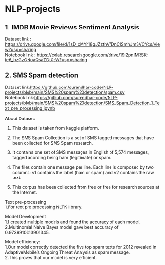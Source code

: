 # NLP-projects

## 1. IMDB Movie Reviews Sentiment Analysis
Dataset link : https://drive.google.com/file/d/1sD_cMYr18gJZzthVfDnClSmhJmSVCYcs/view?usp=sharing <br>
Notebook link : https://colab.research.google.com/drive/19i2pnIMRSK-Ie6_hzGzONoaQsaZDt0sW?usp=sharing

## 2. SMS Spam detection
Dataset link:https://github.com/surendhar-code/NLP-projects/blob/main/SMS%20spam%20detection/spam.csv <br>
Notebook link:https://github.com/surendhar-code/NLP-projects/blob/main/SMS%20spam%20detection/SMS_Spam_Detection_1_Text_pre_processing.ipynb <br><br>
About Dataset:<br>
1. This dataset is taken from kaggle platform.

2. The SMS Spam Collection is a set of SMS tagged messages that have been collected for SMS Spam research. 
3. It contains one set of SMS messages in English of 5,574 messages, tagged acording being ham (legitimate) or spam.
4. The files contain one message per line. Each line is composed by two columns: v1 contains the label (ham or spam) and v2 contains the raw text.

5. This corpus has been collected from free or free for research sources at the Internet.

Text pre-processing<br>
1.For text pre processing NLTK library.<br>

Model Development<br>
1.I created multiple models and found the accuracy of each model.
2.Multinomial Naive Bayes model gave best accuracy of 0.9739910313901345.

Model efficiency:<br>
1.Our model correctly detected the five top spam texts for 2012 revealed in AdaptiveMobile’s Ongoing Threat Analysis as spam message.<br>
2.This proves that our model is very efficient.


